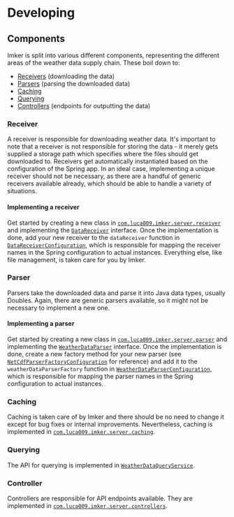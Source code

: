 # Developing
## Components
Imker is split into various different components, representing the different areas of the weather data supply chain.
These boil down to:
- [Receivers](#receiver) (downloading the data)
- [Parsers](#parser) (parsing the downloaded data)
- [Caching](#caching)
- [Querying](#querying)
- [Controllers](#controller) (endpoints for outputting the data)

### Receiver
A receiver is responsible for downloading weather data. It's important to note that a receiver is not responsible for storing the data - it merely gets supplied a storage path which specifies where the files should get downloaded to.
Receivers get automatically instantiated based on the configuration of the Spring app.
In an ideal case, implementing a unique receiver should not be necessary, as there are a handful of generic receivers available already, which should be able to handle a variety of situations.

#### Implementing a receiver
Get started by creating a new class in [`com.luca009.imker.server.receiver`](/src/main/kotlin/com/luca009/imker/server/receiver) and implementing the [`DataReceiver`](/src/main/kotlin/com/luca009/imker/server/receiver/model/DataReceiver.kt) interface.
Once the implementation is done, add your new receiver to the `dataReceiver` function in [`DataReceiverConfiguration`](/src/main/kotlin/com/luca009/imker/server/receiver/DataReceiverConfiguration.kt), which is responsible for mapping the receiver names in the Spring configuration to actual instances.
Everything else, like file management, is taken care for you by Imker.

### Parser
Parsers take the downloaded data and parse it into Java data types, usually Doubles.
Again, there are generic parsers available, so it might not be necessary to implement a new one.

#### Implementing a parser
Get started by creating a new class in [`com.luca009.imker.server.parser`](/src/main/kotlin/com/luca009/imker/server/parser) and implementing the [`WeatherDataParser`](/src/main/kotlin/com/luca009/imker/server/parser/model/WeatherDataParser.kt) interface.
Once the implementation is done, create a new factory method for your new parser (see [`NetCdfParserFactoryConfiguration`](/src/main/kotlin/com/luca009/imker/server/parser/NetCdfParserFactoryConfiguration.kt) for reference) and add it to the `weatherDataParserFactory` function in [`WeatherDataParserConfiguration`](/src/main/kotlin/com/luca009/imker/server/parser/WeatherDataParserConfiguration.kt), which is responsible for mapping the parser names in the Spring configuration to actual instances.

### Caching
Caching is taken care of by Imker and there should be no need to change it except for bug fixes or internal improvements.
Nevertheless, caching is implemented in [`com.luca009.imker.server.caching`](/src/main/kotlin/com/luca009/imker/server/caching).

### Querying
The API for querying is implemented in [`WeatherDataQueryService`](/src/main/kotlin/com/luca009/imker/server/queries/model/WeatherDataQueryService.kt).

### Controller
Controllers are responsible for API endpoints available. They are implemented in [`com.luca009.imker.server.controllers`](/src/main/kotlin/com/luca009/imker/server/controllers).